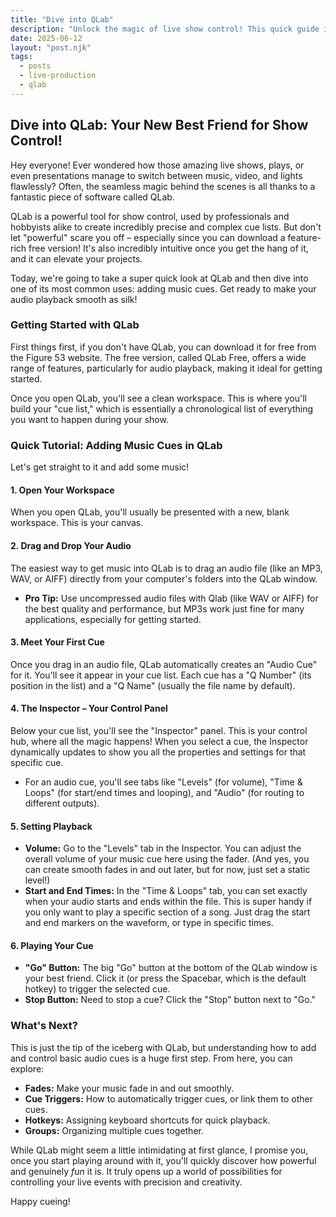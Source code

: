 ```yaml
---
title: "Dive into QLab"
description: "Unlock the magic of live show control! This quick guide introduces QLab and walks you through adding and managing your first audio cues for seamless event playback."
date: 2025-06-12
layout: "post.njk"
tags:
  - posts
  - live-production
  - qlab
---
```


## Dive into QLab: Your New Best Friend for Show Control!

Hey everyone! Ever wondered how those amazing live shows, plays, or even presentations manage to switch between music, video, and lights flawlessly? Often, the seamless magic behind the scenes is all thanks to a fantastic piece of software called QLab.

QLab is a powerful tool for show control, used by professionals and hobbyists alike to create incredibly precise and complex cue lists. But don't let "powerful" scare you off – especially since you can download a feature-rich free version! It's also incredibly intuitive once you get the hang of it, and it can elevate your projects.

Today, we're going to take a super quick look at QLab and then dive into one of its most common uses: adding music cues. Get ready to make your audio playback smooth as silk!

### Getting Started with QLab

First things first, if you don't have QLab, you can download it for free from the Figure 53 website. The free version, called QLab Free, offers a wide range of features, particularly for audio playback, making it ideal for getting started.

Once you open QLab, you'll see a clean workspace. This is where you'll build your "cue list," which is essentially a chronological list of everything you want to happen during your show.

### Quick Tutorial: Adding Music Cues in QLab

Let's get straight to it and add some music!

#### 1. Open Your Workspace

When you open QLab, you'll usually be presented with a new, blank workspace. This is your canvas.

#### 2. Drag and Drop Your Audio

The easiest way to get music into QLab is to drag an audio file (like an MP3, WAV, or AIFF) directly from your computer's folders into the QLab window.
* **Pro Tip:** Use uncompressed audio files with Qlab (like WAV or AIFF) for the best quality and performance, but MP3s work just fine for many applications, especially for getting started.

#### 3. Meet Your First Cue

Once you drag in an audio file, QLab automatically creates an "Audio Cue" for it. You'll see it appear in your cue list. Each cue has a "Q Number" (its position in the list) and a "Q Name" (usually the file name by default).

#### 4. The Inspector – Your Control Panel

Below your cue list, you'll see the "Inspector" panel. This is your control hub, where all the magic happens! When you select a cue, the Inspector dynamically updates to show you all the properties and settings for that specific cue.
* For an audio cue, you'll see tabs like "Levels" (for volume), "Time & Loops" (for start/end times and looping), and "Audio" (for routing to different outputs).

#### 5. Setting Playback

* **Volume:** Go to the "Levels" tab in the Inspector. You can adjust the overall volume of your music cue here using the fader. (And yes, you can create smooth fades in and out later, but for now, just set a static level!)
* **Start and End Times:** In the "Time & Loops" tab, you can set exactly when your audio starts and ends within the file. This is super handy if you only want to play a specific section of a song. Just drag the start and end markers on the waveform, or type in specific times.

#### 6. Playing Your Cue

* **"Go" Button:** The big "Go" button at the bottom of the QLab window is your best friend. Click it (or press the Spacebar, which is the default hotkey) to trigger the selected cue.
* **Stop Button:** Need to stop a cue? Click the "Stop" button next to "Go."

### What's Next?

This is just the tip of the iceberg with QLab, but understanding how to add and control basic audio cues is a huge first step. From here, you can explore:

* **Fades:** Make your music fade in and out smoothly.
* **Cue Triggers:** How to automatically trigger cues, or link them to other cues.
* **Hotkeys:** Assigning keyboard shortcuts for quick playback.
* **Groups:** Organizing multiple cues together.

While QLab might seem a little intimidating at first glance, I promise you, once you start playing around with it, you'll quickly discover how powerful and genuinely *fun* it is. It truly opens up a world of possibilities for controlling your live events with precision and creativity.

Happy cueing!